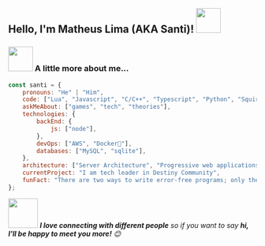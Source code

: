 <h2>Hello, I'm Matheus Lima (AKA Santi)! <img src="https://media.giphy.com/media/12oufCB0MyZ1Go/giphy.gif" width="50"></h2>

<!--<p><em>Development leader at <a href="https://destinyroleplay.com/">Destiny Community</a><img src="https://media.giphy.com/media/WUlplcMpOCEmTGBtBW/giphy.gif" width="30"> 
</em></p>-->

### <img src="https://media.giphy.com/media/VgCDAzcKvsR6OM0uWg/giphy.gif" width="50"> A little more about me...  

```javascript
const santi = {
    pronouns: "He" | "Him",
    code: ["Lua", "Javascript", "C/C++", "Typescript", "Python", "Squirrel", "php"],
    askMeAbout: ["games", "tech", "theories"],
    technologies: {
        backEnd: {
            js: ["node"],
        },
        devOps: ["AWS", "Docker🐳"],
        databases: ["MySQL", "sqlite"],
    },
    architecture: ["Server Architecture", "Progressive web applications", "Single page applications"],
    currentProject: "I am tech leader in Destiny Community",
    funFact: "There are two ways to write error-free programs; only the third one works"
};
```

<img src="https://media.giphy.com/media/LnQjpWaON8nhr21vNW/giphy.gif" width="60"> <em><b>I love connecting with different people</b> so if you want to say <b>hi, I'll be happy to meet you more!</b> 😊</em>
